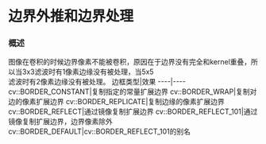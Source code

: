 # 边界外推和边界处理
### 概述
图像在卷积的时候边界像素不能被卷积，原因在于边界没有完全和kernel重叠，所以当3x3滤波时有1像素边缘没有被处理，当5x5<br>滤波时有2像素边缘没有被处理。
边框类型|效果
----|----
cv::BORDER_CONSTANT|复制指定的常量扩展边界
cv::BORDER_WRAP|复制对边的像素扩展边界
cv::BORDER_REPLICATE|复制边缘的像素扩展边界
cv::BORDER_REFLECT|通过镜像复制扩展边界
cv::BORDER_REFLECT_101|通过镜像复制扩展边界，边界像素除外
cv::BORDER_DEFAULT|cv::BORDER_REFLECT_101的别名
